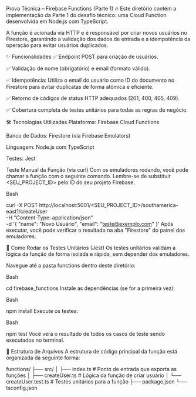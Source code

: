 Prova Técnica – Firebase Functions (Parte 1) 🔥
Este diretório contém a implementação da Parte 1 do desafio técnico: uma Cloud Function desenvolvida em Node.js com TypeScript.

A função é acionada via HTTP e é responsável por criar novos usuários no Firestore, garantindo a validação dos dados de entrada e a idempotência da operação para evitar usuários duplicados.

✨ Funcionalidades
✅ Endpoint POST para criação de usuários.

✅ Validação de nome (obrigatório) e email (formato válido).

✅ Idempotência: Utiliza o email do usuário como ID do documento no Firestore para evitar duplicatas de forma atômica e eficiente.

✅ Retorno de códigos de status HTTP adequados (201, 400, 405, 409).

✅ Cobertura completa de testes unitários para todas as regras de negócio.

🛠️ Tecnologias Utilizadas
Plataforma: Firebase Cloud Functions

Banco de Dados: Firestore (via Firebase Emulators)

Linguagem: Node.js com TypeScript

Testes: Jest

Teste Manual da Função (via curl)
Com os emuladores rodando, você pode chamar a função com o seguinte comando. Lembre-se de substituir <SEU_PROJECT_ID> pelo ID do seu projeto Firebase.

Bash

curl -X POST http://localhost:5001/<SEU_PROJECT_ID>/southamerica-east1/createUser \
-H "Content-Type: application/json" \
-d '{
  "name": "Novo Usuário",
  "email": "teste@exemplo.com"
}'
Após executar, você pode verificar o resultado na aba "Firestore" do painel dos emuladores.

🧪 Como Rodar os Testes Unitários (Jest)
Os testes unitários validam a lógica da função de forma isolada e rápida, sem depender dos emuladores.

Navegue até a pasta functions dentro deste diretório:

Bash

cd firebase_functions
Instale as dependências (se for a primeira vez):

Bash

npm install
Execute os testes:

Bash

npm test
Você verá o resultado de todos os casos de teste sendo executados no terminal.

📂 Estrutura de Arquivos
A estrutura de código principal da função está organizada da seguinte forma:

functions/
├── src/
│   ├── index.ts          # Ponto de entrada que exporta as funções
│   ├── createUser.ts     # Lógica da função de criar usuário
│   └── createUser.test.ts  # Testes unitários para a função
├── package.json
└── tsconfig.json